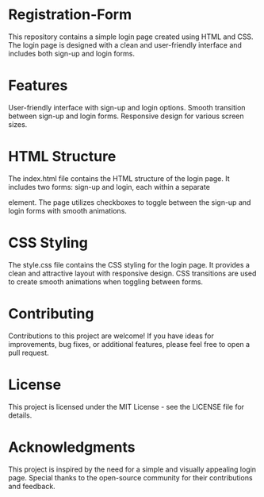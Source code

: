 # Registration-Form
This repository contains a simple login page created using HTML and CSS. The login page is designed with a clean and user-friendly interface and includes both sign-up and login forms.
# Features
User-friendly interface with sign-up and login options.
Smooth transition between sign-up and login forms.
Responsive design for various screen sizes.

# HTML Structure
The index.html file contains the HTML structure of the login page.
It includes two forms: sign-up and login, each within a separate <div> element.
The page utilizes checkboxes to toggle between the sign-up and login forms with smooth animations.

# CSS Styling
The style.css file contains the CSS styling for the login page.
It provides a clean and attractive layout with responsive design.
CSS transitions are used to create smooth animations when toggling between forms.

# Contributing
Contributions to this project are welcome! If you have ideas for improvements, bug fixes, or additional features, please feel free to open a pull request.

# License
This project is licensed under the MIT License - see the LICENSE file for details.

# Acknowledgments
This project is inspired by the need for a simple and visually appealing login page.
Special thanks to the open-source community for their contributions and feedback.

